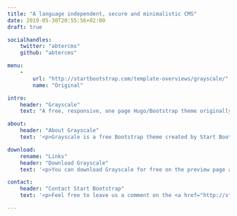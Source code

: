 ```yaml
---
title: "A language independent, secure and minimalistic CMS"
date: 2019-05-30T20:55:56+02:00
draft: true

socialhandles:
    twitter: "abtercms"
    github: "abtercms"

menu:
    -
        url: "http://startbootstrap.com/template-overviews/grayscale/"
        name: "Original"

intro:
    header: "Grayscale"
    text: "A free, responsive, one page Hugo/Bootstrap theme originally created by Start Bootstrap."

about:
    header: "About Grayscale"
    text: '<p>Grayscale is a free Bootstrap theme created by Start Bootstrap. It can be yours right now, simply download the template on <a href="http://startbootstrap.com/template-overviews/grayscale/">the preview page</a>. The theme is open source, and you can use it for any purpose, personal or commercial.</p> <p>This theme was also adapted from a Jekyll version, brought to you by <a href="https://github.com/jeromelachaud">Jerome Lachaud</a></p> <p>This theme features stock photos by <a href="http://gratisography.com/">Gratisography</a> along with a custom Google Maps skin courtesy of <a href="http://snazzymaps.com/">Snazzy Maps</a>.</p> <p>Grayscale includes full HTML, CSS, and custom JavaScript files along with SASS and LESS files for easy customization!</p>'

download:
    rename: "Links"
    header: "Download Grayscale"
    text: '<p>You can download Grayscale for free on the preview page at Start Bootstrap.</p><a href="http://startbootstrap.com/template-overviews/grayscale/" class="btn btn-default btn-lg">Visit Download Page</a>'

contact:
    header: "Contact Start Bootstrap"
    text: '<p>Feel free to leave us a comment on the <a href="http://startbootstrap.com/template-overviews/grayscale/">Grayscale template overview page</a> on Start Bootstrap to give some feedback about this theme!</p>'

---
```


